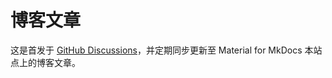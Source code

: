 # 博客文章

这是首发于 [GitHub Discussions](https://github.com/shenweiyan/Knowledge-Garden/discussions)，并定期同步更新至 Material for MkDocs 本站点上的博客文章。

